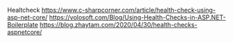 

Healtcheck
https://www.c-sharpcorner.com/article/health-check-using-asp-net-core/
https://volosoft.com/Blog/Using-Health-Checks-in-ASP.NET-Boilerplate
https://blog.zhaytam.com/2020/04/30/health-checks-aspnetcore/